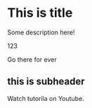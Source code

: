# This is title

Some description here!


123


Go there for ever
## this is subheader

Watch tutorila on Youtube.